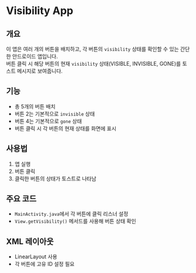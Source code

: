 # Visibility App

## 개요
이 앱은 여러 개의 버튼을 배치하고, 각 버튼의 `visibility` 상태를 확인할 수 있는 간단한 안드로이드 앱입니다.  
버튼 클릭 시 해당 버튼의 현재 `visibility` 상태(VISIBLE, INVISIBLE, GONE)를 토스트 메시지로 보여줍니다.

## 기능
- 총 5개의 버튼 배치
- 버튼 2는 기본적으로 `invisible` 상태
- 버튼 4는 기본적으로 `gone` 상태
- 버튼 클릭 시 각 버튼의 현재 상태를 화면에 표시

## 사용법
1. 앱 실행
2. 버튼 클릭
3. 클릭한 버튼의 상태가 토스트로 나타남

## 주요 코드
- `MainActivity.java`에서 각 버튼에 클릭 리스너 설정
- `View.getVisibility()` 메서드를 사용해 버튼 상태 확인

## XML 레이아웃
- LinearLayout 사용
- 각 버튼에 고유 ID 설정 필요

